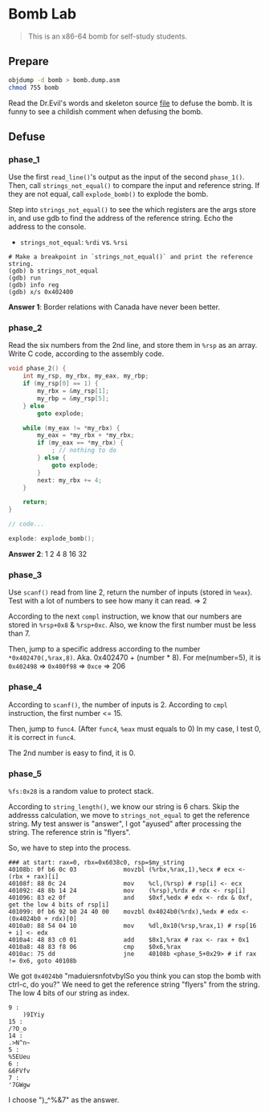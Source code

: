# Bomb Lab

> This is an x86-64 bomb for self-study students.

## Prepare

```bash
objdump -d bomb > bomb.dump.asm
chmod 755 bomb
```

Read the Dr.Evil's words and skeleton source [file](./bomb.c) to defuse the bomb. It is funny to see a childish comment when defusing the bomb.

## Defuse

### phase_1

Use the first `read_line()`'s output as the input of the second `phase_1()`.
Then, call `strings_not_equal()` to compare the input and reference string.
If they are not equal, call `explode_bomb()` to explode the bomb.

Step into `strings_not_equal()` to see the which registers are the args store in,
and use gdb to find the address of the reference string. Echo the address to the console.

* `strings_not_equal`: `%rdi` vs. `%rsi`

```gdb
# Make a breakpoint in `strings_not_equal()` and print the reference string.
(gdb) b strings_not_equal
(gdb) run
(gdb) info reg
(gdb) x/s 0x402400
```

**Answer 1**: Border relations with Canada have never been better.

### phase_2

Read the six numbers from the 2nd line, and store them in `%rsp` as an array.
Write C code, according to the assembly code.

```c
void phase_2() {
    int my_rsp, my_rbx, my_eax, my_rbp;
    if (my_rsp[0] == 1) {
        my_rbx = &my_rsp[1];
        my_rbp = &my_rsp[5];
    } else
        goto explode;

    while (my_eax != *my_rbx) {
        my_eax = *my_rbx + *my_rbx;
        if (my_eax == *my_rbx) {
            ; // nothing to do
        } else {
            goto explode;
        }
        next: my_rbx += 4;
    }

    return;
}

// code...

explode: explode_bomb();
```

**Answer 2**: 1 2 4 8 16 32

### phase_3

Use `scanf()` read from line 2, return the number of inputs (stored in `%eax`).
Test with a lot of numbers to see how many it can read. => 2

According to the next `compl` instruction, we know that our numbers are stored in `%rsp+0x8` & `%rsp+0xc`.
Also, we know the first number must be less than 7.

Then, jump to a specific address according to the number `*0x402470(,%rax,8)`.
Aka. 0x402470 + (number * 8). For me(number=5), it is `0x402498` => `0x400f98` => `0xce` => 206

### phase_4

According to `scanf()`, the number of inputs is 2.
According to `cmpl` instruction, the first number <= 15.

Then, jump to `func4`. (After `func4`, `%eax` must equals to 0) In my case, I test 0, it is correct in `func4`.

The 2nd number is easy to find, it is 0.

### phase_5

`%fs:0x28` is a random value to protect stack.

According to `string_length()`, we know our string is 6 chars. Skip the addresss calculation,
we move to `strings_not_equal` to get the reference string. My test answer is "answer",
I got "ayused" after processing the string. The reference strin is "flyers".

So, we have to step into the process.

```assembly
### at start: rax=0, rbx=0x6038c0, rsp=$my_string
40108b:	0f b6 0c 03          	movzbl (%rbx,%rax,1),%ecx # ecx <- (rbx + rax)[i]
40108f:	88 0c 24             	mov    %cl,(%rsp) # rsp[i] <- ecx
401092:	48 8b 14 24          	mov    (%rsp),%rdx # rdx <- rsp[i]
401096:	83 e2 0f             	and    $0xf,%edx # edx <- rdx & 0xf, get the low 4 bits of rsp[i]
401099:	0f b6 92 b0 24 40 00 	movzbl 0x4024b0(%rdx),%edx # edx <- (0x4024b0 + rdx)[0]
4010a0:	88 54 04 10          	mov    %dl,0x10(%rsp,%rax,1) # rsp[16 + i] <- edx
4010a4:	48 83 c0 01          	add    $0x1,%rax # rax <- rax + 0x1
4010a8:	48 83 f8 06          	cmp    $0x6,%rax
4010ac:	75 dd                	jne    40108b <phase_5+0x29> # if rax != 0x6, goto 40108b
```

We got `0x4024b0` "maduiersnfotvbylSo you think you can stop the bomb with ctrl-c, do you?"
We need to get the reference string "flyers" from the string. The low 4 bits of our string as index.

```
9 :
	)9IYiy
15 :
/?O_o
14 :
.>N^n~
5 :
%5EUeu
6 :
&6FVfv
7 :
'7GWgw
```

I choose ")_^%&7" as the answer.
